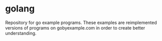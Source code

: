 # golang
Repository for go example programs.
These examples are reimplemented versions of programs on gobyexample.com in order to create better understanding.
